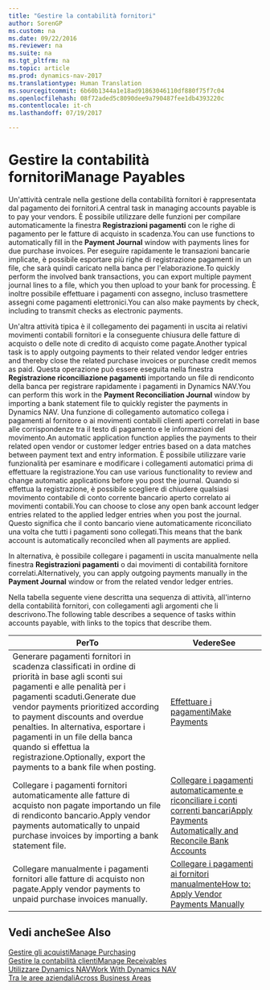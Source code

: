 ```yaml
---
title: "Gestire la contabilità fornitori"
author: SorenGP
ms.custom: na
ms.date: 09/22/2016
ms.reviewer: na
ms.suite: na
ms.tgt_pltfrm: na
ms.topic: article
ms.prod: dynamics-nav-2017
ms.translationtype: Human Translation
ms.sourcegitcommit: 6b60b1344a1e18ad91863046110df880f75f7c04
ms.openlocfilehash: 08f72aded5c8090dee9a790487fee1db4393220c
ms.contentlocale: it-ch
ms.lasthandoff: 07/19/2017

---
```


# <a name="manage-payables"></a><span data-ttu-id="bf948-102">Gestire la contabilità fornitori</span><span class="sxs-lookup"><span data-stu-id="bf948-102">Manage Payables</span></span>
<span data-ttu-id="bf948-103">Un'attività centrale nella gestione della contabilità fornitori è rappresentata dal pagamento dei fornitori.</span><span class="sxs-lookup"><span data-stu-id="bf948-103">A central task in managing accounts payable is to pay your vendors.</span></span> <span data-ttu-id="bf948-104">È possibile utilizzare delle funzioni per compilare automaticamente la finestra **Registrazioni pagamenti** con le righe di pagamento per le fatture di acquisto in scadenza.</span><span class="sxs-lookup"><span data-stu-id="bf948-104">You can use functions to automatically fill in the **Payment Journal** window with payments lines for due purchase invoices.</span></span> <span data-ttu-id="bf948-105">Per eseguire rapidamente le transazioni bancarie implicate, è possibile esportare più righe di registrazione pagamenti in un file, che sarà quindi caricato nella banca per l'elaborazione.</span><span class="sxs-lookup"><span data-stu-id="bf948-105">To quickly perform the involved bank transactions, you can export multiple payment journal lines to a file, which you then upload to your bank for processing.</span></span> <span data-ttu-id="bf948-106">È inoltre possibile effettuare i pagamenti con assegno, incluso trasmettere assegni come pagamenti elettronici.</span><span class="sxs-lookup"><span data-stu-id="bf948-106">You can also make payments by check, including to transmit checks as electronic payments.</span></span>

<span data-ttu-id="bf948-107">Un'altra attività tipica è il collegamento dei pagamenti in uscita ai relativi movimenti contabili fornitori e la conseguente chiusura delle fatture di acquisto o delle note di credito di acquisto come pagate.</span><span class="sxs-lookup"><span data-stu-id="bf948-107">Another typical task is to apply outgoing payments to their related vendor ledger entries and thereby close the related purchase invoices or purchase credit memos as paid.</span></span> <span data-ttu-id="bf948-108">Questa operazione può essere eseguita nella finestra **Registrazione riconciliazione pagamenti** importando un file di rendiconto della banca per registrare rapidamente i pagamenti in Dynamics NAV.</span><span class="sxs-lookup"><span data-stu-id="bf948-108">You can perform this work in the **Payment Reconciliation Journal** window by importing a bank statement file to quickly register the payments in Dynamics NAV.</span></span> <span data-ttu-id="bf948-109">Una funzione di collegamento automatico collega i pagamenti al fornitore o ai movimenti contabili clienti aperti correlati in base alle corrispondenze tra il testo di pagamento e le informazioni del movimento.</span><span class="sxs-lookup"><span data-stu-id="bf948-109">An automatic application function applies the payments to their related open vendor or customer ledger entries based on a data matches between payment text and entry information.</span></span> <span data-ttu-id="bf948-110">È possibile utilizzare varie funzionalità per esaminare e modificare i collegamenti automatici prima di effettuare la registrazione.</span><span class="sxs-lookup"><span data-stu-id="bf948-110">You can use various functionality to review and change automatic applications before you post the journal.</span></span> <span data-ttu-id="bf948-111">Quando si effettua la registrazione, è possibile scegliere di chiudere qualsiasi movimento contabile di conto corrente bancario aperto correlato ai movimenti contabili.</span><span class="sxs-lookup"><span data-stu-id="bf948-111">You can choose to close any open bank account ledger entries related to the applied ledger entries when you post the journal.</span></span> <span data-ttu-id="bf948-112">Questo significa che il conto bancario viene automaticamente riconciliato una volta che tutti i pagamenti sono collegati.</span><span class="sxs-lookup"><span data-stu-id="bf948-112">This means that the bank account is automatically reconciled when all payments are applied.</span></span>

<span data-ttu-id="bf948-113">In alternativa, è possibile collegare i pagamenti in uscita manualmente nella finestra **Registrazioni pagamenti** o dai movimenti di contabilità fornitore correlati.</span><span class="sxs-lookup"><span data-stu-id="bf948-113">Alternatively, you can apply outgoing payments manually in the **Payment Journal** window or from the related vendor ledger entries.</span></span>

<span data-ttu-id="bf948-114">Nella tabella seguente viene descritta una sequenza di attività, all'interno della contabilità fornitori, con collegamenti agli argomenti che li descrivono.</span><span class="sxs-lookup"><span data-stu-id="bf948-114">The following table describes a sequence of tasks within accounts payable, with links to the topics that describe them.</span></span>

|<span data-ttu-id="bf948-115">Per</span><span class="sxs-lookup"><span data-stu-id="bf948-115">To</span></span> |<span data-ttu-id="bf948-116">Vedere</span><span class="sxs-lookup"><span data-stu-id="bf948-116">See</span></span> |
|---|----|
|<span data-ttu-id="bf948-117">Generare pagamenti fornitori in scadenza classificati in ordine di priorità in base agli sconti sui pagamenti e alle penalità per i pagamenti scaduti.</span><span class="sxs-lookup"><span data-stu-id="bf948-117">Generate due vendor payments prioritized according to payment discounts and overdue penalties.</span></span> <span data-ttu-id="bf948-118">In alternativa, esportare i pagamenti in un file della banca quando si effettua la registrazione.</span><span class="sxs-lookup"><span data-stu-id="bf948-118">Optionally, export the payments to a bank file when posting.</span></span>|[<span data-ttu-id="bf948-119">Effettuare i pagamenti</span><span class="sxs-lookup"><span data-stu-id="bf948-119">Make Payments</span></span>](payables-make-payments.md)|
|<span data-ttu-id="bf948-120">Collegare i pagamenti fornitori automaticamente alle fatture di acquisto non pagate importando un file di rendiconto bancario.</span><span class="sxs-lookup"><span data-stu-id="bf948-120">Apply vendor payments automatically to unpaid purchase invoices by importing a bank statement file.</span></span>|[<span data-ttu-id="bf948-121">Collegare i pagamenti automaticamente e riconciliare i conti correnti bancari</span><span class="sxs-lookup"><span data-stu-id="bf948-121">Apply Payments Automatically and Reconcile Bank Accounts</span></span>](receivables-apply-payments-auto-reconcile-bank-accounts.md)|
|<span data-ttu-id="bf948-122">Collegare manualmente i pagamenti fornitori alle fatture di acquisto non pagate.</span><span class="sxs-lookup"><span data-stu-id="bf948-122">Apply vendor payments to unpaid purchase invoices manually.</span></span>|[<span data-ttu-id="bf948-123">Collegare i pagamenti ai fornitori manualmente</span><span class="sxs-lookup"><span data-stu-id="bf948-123">How to: Apply Vendor Payments Manually</span></span>](payables-how-apply-purchase-transactions-manually.md)|

## <a name="see-also"></a><span data-ttu-id="bf948-124">Vedi anche</span><span class="sxs-lookup"><span data-stu-id="bf948-124">See Also</span></span>
[<span data-ttu-id="bf948-125">Gestire gli acquisti</span><span class="sxs-lookup"><span data-stu-id="bf948-125">Manage Purchasing</span></span>](purchasing-manage-purchasing.md)  
[<span data-ttu-id="bf948-126">Gestire la contabilità clienti</span><span class="sxs-lookup"><span data-stu-id="bf948-126">Manage Receivables</span></span>](receivables-manage-receivables.md)  
[<span data-ttu-id="bf948-127">Utilizzare Dynamics NAV</span><span class="sxs-lookup"><span data-stu-id="bf948-127">Work With Dynamics NAV</span></span>](ui-work-product.md)  
[<span data-ttu-id="bf948-128">Tra le aree aziendali</span><span class="sxs-lookup"><span data-stu-id="bf948-128">Across Business Areas</span></span>](ui-across-business-areas.md)

